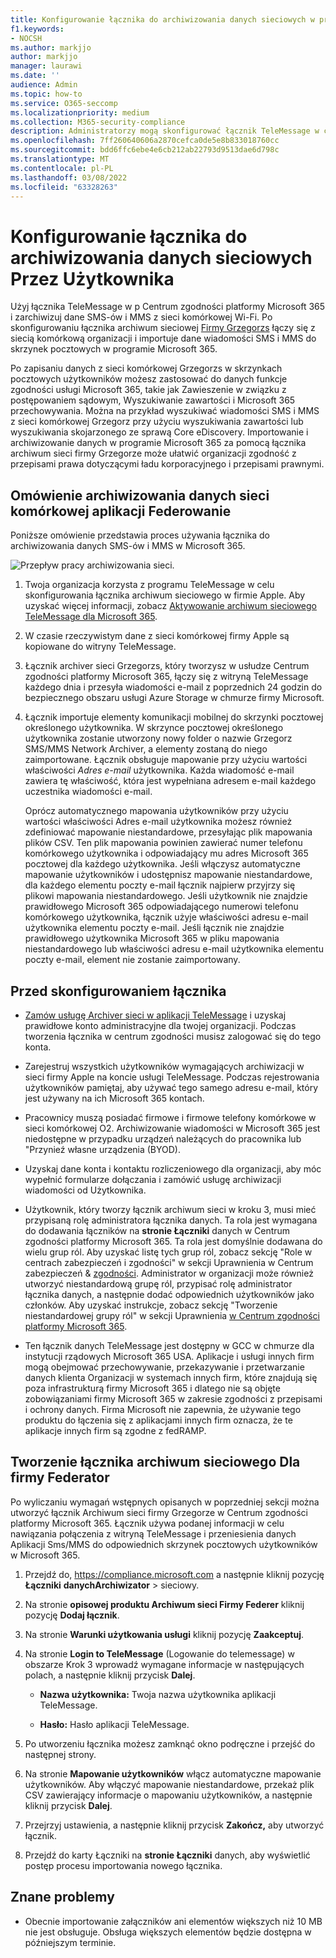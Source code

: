 ```yaml
---
title: Konfigurowanie łącznika do archiwizowania danych sieciowych w programie Microsoft 365
f1.keywords:
- NOCSH
ms.author: markjjo
author: markjjo
manager: laurawi
ms.date: ''
audience: Admin
ms.topic: how-to
ms.service: O365-seccomp
ms.localizationpriority: medium
ms.collection: M365-security-compliance
description: Administratorzy mogą skonfigurować łącznik TeleMessage w celu importowania i archiwizowania danych sieciowych Aplikacji Microsoft 365. Dzięki temu można archiwizować dane ze źródeł danych innych firm w programie Microsoft 365, aby zarządzać danymi innych firm przy użyciu funkcji zgodności, takich jak archiwizacja ze względu na przepisy prawne, wyszukiwanie zawartości i zasady przechowywania.
ms.openlocfilehash: 7ff260640606a2870cefca0de5e8b833018760cc
ms.sourcegitcommit: bdd6ffc6ebe4e6cb212ab22793d9513dae6d798c
ms.translationtype: MT
ms.contentlocale: pl-PL
ms.lasthandoff: 03/08/2022
ms.locfileid: "63328263"
---
```

# <a name="set-up-a-connector-to-archive-rogers-network-data"></a>Konfigurowanie łącznika do archiwizowania danych sieciowych Przez Użytkownika

Użyj łącznika TeleMessage w p Centrum zgodności platformy Microsoft 365 i zarchiwizuj dane SMS-ów i MMS z sieci komórkowej Wi-Fi. Po skonfigurowaniu łącznika archiwum sieciowej [Firmy Grzegorzs](https://www.telemessage.com/mobile-archiver/network-archiver/rogers/) łączy się z siecią komórkową organizacji i importuje dane wiadomości SMS i MMS do skrzynek pocztowych w programie Microsoft 365.

Po zapisaniu danych z sieci komórkowej Grzegorzs w skrzynkach pocztowych użytkowników możesz zastosować do danych funkcje zgodności usługi Microsoft 365, takie jak Zawieszenie w związku z postępowaniem sądowym, Wyszukiwanie zawartości i Microsoft 365 przechowywania. Można na przykład wyszukiwać wiadomości SMS i MMS z sieci komórkowej Grzegorz przy użyciu wyszukiwania zawartości lub wyszukiwania skojarzonego ze sprawą Core eDiscovery. Importowanie i archiwizowanie danych w programie Microsoft 365 za pomocą łącznika archiwum sieci firmy Grzegorze może ułatwić organizacji zgodność z przepisami prawa dotyczącymi ładu korporacyjnego i przepisami prawnymi.

## <a name="overview-of-archiving-rogers-mobile-network-data"></a>Omówienie archiwizowania danych sieci komórkowej aplikacji Federowanie

Poniższe omówienie przedstawia proces używania łącznika do archiwizowania danych SMS-ów i MMS w Microsoft 365.

![Przepływ pracy archiwizowania sieci.](../media/RogersNetworkConnectorWorkflow.png)

1. Twoja organizacja korzysta z programu TeleMessage w celu skonfigurowania łącznika archiwum sieciowego w firmie Apple. Aby uzyskać więcej informacji, zobacz [Aktywowanie archiwum sieciowego TeleMessage dla Microsoft 365](https://www.telemessage.com/microsoft-365-activation-for-the-rogers-network-archiver/).

2. W czasie rzeczywistym dane z sieci komórkowej firmy Apple są kopiowane do witryny TeleMessage.

3. Łącznik archiver sieci Grzegorzs, który tworzysz w usłudze Centrum zgodności platformy Microsoft 365, łączy się z witryną TeleMessage każdego dnia i przesyła wiadomości e-mail z poprzednich 24 godzin do bezpiecznego obszaru usługi Azure Storage w chmurze firmy Microsoft.

4. Łącznik importuje elementy komunikacji mobilnej do skrzynki pocztowej określonego użytkownika. W skrzynce pocztowej określonego użytkownika zostanie utworzony nowy folder o nazwie Grzegorz SMS/MMS Network Archiver, a elementy zostaną do niego zaimportowane. Łącznik obsługuje mapowanie przy użyciu wartości właściwości *Adres e-mail* użytkownika. Każda wiadomość e-mail zawiera tę właściwość, która jest wypełniana adresem e-mail każdego uczestnika wiadomości e-mail.

   Oprócz automatycznego mapowania użytkowników przy użyciu wartości właściwości Adres e-mail użytkownika możesz również zdefiniować mapowanie niestandardowe, przesyłając plik mapowania plików CSV. Ten plik mapowania powinien zawierać numer telefonu komórkowego użytkownika i odpowiadający mu adres Microsoft 365 pocztowej dla każdego użytkownika. Jeśli włączysz automatyczne mapowanie użytkowników i udostępnisz mapowanie niestandardowe, dla każdego elementu poczty e-mail łącznik najpierw przyjrzy się plikowi mapowania niestandardowego. Jeśli użytkownik nie znajdzie prawidłowego Microsoft 365 odpowiadającego numerowi telefonu komórkowego użytkownika, łącznik użyje właściwości adresu e-mail użytkownika elementu poczty e-mail. Jeśli łącznik nie znajdzie prawidłowego użytkownika Microsoft 365 w pliku mapowania niestandardowego lub właściwości adresu e-mail użytkownika elementu poczty  e-mail, element nie zostanie zaimportowany.

## <a name="before-you-set-up-a-connector"></a>Przed skonfigurowaniem łącznika

- [Zamów usługę Archiver sieci w aplikacji TeleMessage](https://www.telemessage.com/mobile-archiver/order-mobile-archiver-for-o365/) i uzyskaj prawidłowe konto administracyjne dla twojej organizacji. Podczas tworzenia łącznika w centrum zgodności musisz zalogować się do tego konta.

- Zarejestruj wszystkich użytkowników wymagających archiwizacji w sieci firmy Apple na koncie usługi TeleMessage. Podczas rejestrowania użytkowników pamiętaj, aby używać tego samego adresu e-mail, który jest używany na ich Microsoft 365 kontach.

- Pracownicy muszą posiadać firmowe i firmowe telefony komórkowe w sieci komórkowej O2. Archiwizowanie wiadomości w Microsoft 365 jest niedostępne w przypadku urządzeń należących do pracownika lub "Przynieź własne urządzenia (BYOD).

- Uzyskaj dane konta i kontaktu rozliczeniowego dla organizacji, aby móc wypełnić formularze dołączania i zamówić usługę archiwizacji wiadomości od Użytkownika.

- Użytkownik, który tworzy łącznik archiwum sieci w kroku 3, musi mieć przypisaną rolę administratora łącznika danych. Ta rola jest wymagana do dodawania łączników na **stronie Łączniki** danych w Centrum zgodności platformy Microsoft 365. Ta rola jest domyślnie dodawana do wielu grup ról. Aby uzyskać listę tych grup ról, zobacz sekcję "Role w centrach zabezpieczeń i zgodności" w sekcji Uprawnienia w Centrum zabezpieczeń & [zgodności](../security/office-365-security/permissions-in-the-security-and-compliance-center.md#roles-in-the-security--compliance-center). Administrator w organizacji może również utworzyć niestandardową grupę ról, przypisać rolę administrator łącznika danych, a następnie dodać odpowiednich użytkowników jako członków. Aby uzyskać instrukcje, zobacz sekcję "Tworzenie niestandardowej grupy ról" w sekcji Uprawnienia [w Centrum zgodności platformy Microsoft 365](microsoft-365-compliance-center-permissions.md#create-a-custom-role-group).

- Ten łącznik danych TeleMessage jest dostępny w GCC w chmurze dla instytucji rządowych Microsoft 365 USA. Aplikacje i usługi innych firm mogą obejmować przechowywanie, przekazywanie i przetwarzanie danych klienta Organizacji w systemach innych firm, które znajdują się poza infrastrukturą firmy Microsoft 365 i dlatego nie są objęte zobowiązaniami firmy Microsoft 365 w zakresie zgodności z przepisami i ochrony danych. Firma Microsoft nie zapewnia, że używanie tego produktu do łączenia się z aplikacjami innych firm oznacza, że te aplikacje innych firm są zgodne z fedRAMP.

## <a name="create-a-rogers-network-archiver-connector"></a>Tworzenie łącznika archiwum sieciowego Dla firmy Federator

Po wyliczaniu wymagań wstępnych opisanych w poprzedniej sekcji można utworzyć łącznik Archiwum sieci firmy Grzegorze w Centrum zgodności platformy Microsoft 365. Łącznik używa podanej informacji w celu nawiązania połączenia z witryną TeleMessage i przeniesienia danych Aplikacji Sms/MMS do odpowiednich skrzynek pocztowych użytkowników w Microsoft 365.

1. Przejdź do, <https://compliance.microsoft.com> a następnie kliknij pozycję **Łączniki** **danychArchiwizator** >  sieciowy.

2. Na stronie **opisowej produktu Archiwum sieci Firmy Federer** kliknij pozycję **Dodaj łącznik**.

3. Na stronie **Warunki użytkowania usługi** kliknij pozycję **Zaakceptuj**.

4. Na stronie **Login to TeleMessage** (Logowanie do telemessage) w obszarze Krok 3 wprowadź wymagane informacje w następujących polach, a następnie kliknij przycisk **Dalej**.

    - **Nazwa użytkownika:** Twoja nazwa użytkownika aplikacji TeleMessage.

    - **Hasło:** Hasło aplikacji TeleMessage.

5. Po utworzeniu łącznika możesz zamknąć okno podręczne i przejść do następnej strony.

6. Na stronie **Mapowanie użytkowników** włącz automatyczne mapowanie użytkowników. Aby włączyć mapowanie niestandardowe, przekaż plik CSV zawierający informacje o mapowaniu użytkowników, a następnie kliknij przycisk **Dalej**.

7. Przejrzyj ustawienia, a następnie kliknij przycisk **Zakończ,** aby utworzyć łącznik.

8. Przejdź do karty Łączniki na **stronie Łączniki** danych, aby wyświetlić postęp procesu importowania nowego łącznika.

## <a name="known-issues"></a>Znane problemy

- Obecnie importowanie załączników ani elementów większych niż 10 MB nie jest obsługuje. Obsługa większych elementów będzie dostępna w późniejszym terminie.
